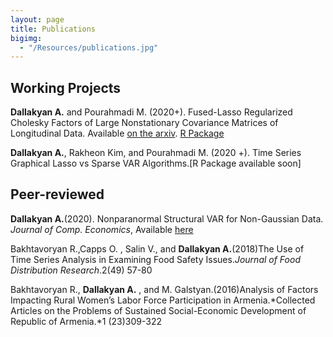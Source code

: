 ```yaml
---
layout: page
title: Publications
bigimg: 
  - "/Resources/publications.jpg" 
---
```



## Working Projects

**Dallakyan A.** and Pourahmadi M. (2020+). Fused-Lasso Regularized Cholesky Factors of Large Nonstationary Covariance Matrices of Longitudinal Data. Available [on the arxiv](https://arxiv.org/abs/2007.11168). [R Package](https://github.com/adallak/SCPackage)

**Dallakyan A.**, Rakheon Kim, and Pourahmadi M. (2020 +). Time Series Graphical Lasso vs Sparse VAR Algorithms.[R Package available soon]

## Peer-reviewed

**Dallakyan A.**(2020). Nonparanormal Structural VAR for Non-Gaussian Data. *Journal of Comp. Economics*, Available [here](https://urldefense.com/v3/__https://rdcu.be/b5nl5__;!!KwNVnqRv!Ta45hrCpZ785xV4ziLNdZWDEZ8aMVWeaO7qJyTDQMYyA06eFaL0USvaqnXIuIfDm7MbvXTQ$)

Bakhtavoryan R.,Capps O. , Salin V., and **Dallakyan A.**(2018)The Use of Time Series
Analysis in Examining Food Safety Issues.*Journal of Food Distribution Research*.2(49) 57-80

Bakhtavoryan R., **Dallakyan A.** , and M. Galstyan.(2016)Analysis of Factors Impacting Rural
Women’s Labor Force Participation in Armenia.*Collected Articles on the Problems of
Sustained Social-Economic Development of Republic of Armenia.*1 (23)309-322
